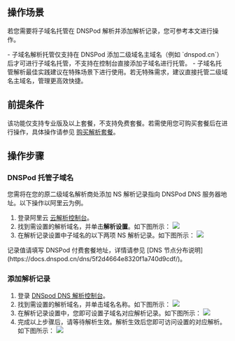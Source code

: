 ## 操作场景

若您需要将子域名托管在 DNSPod 解析并添加解析记录，您可参考本文进行操作。

<dx-alert infotype="explain" title="">
- 子域名解析托管仅支持在 DNSPod 添加二级域名主域名（例如 `dnspod.cn`）后才可进行子域名托管，不支持在控制台直接添加子域名进行托管。
- 子域名托管解析最佳实践建议在特殊场景下进行使用。若无特殊需求，建议直接托管二级域名主域名，管理更高效快捷。
</dx-alert>

## 前提条件
该功能仅支持专业版及以上套餐，不支持免费套餐。若需使用您可购买套餐后在进行操作，具体操作请参见 [购买解析套餐](https://cloud.tencent.com/document/product/302/7808)。

## 操作步骤

###  DNSPod 托管子域名
您需将在您的原二级域名解析商处添加 NS 解析记录指向 DNSPod DNS 服务器地址。以下操作以阿里云为例。
1. 登录阿里云 [云解析控制台](https://dns.console.aliyun.com/?spm=5176.12818093.ProductAndService--ali--widget-home-product-recent.dre0.5adc16d0tI8YHg#/dns/domainList)。
2. 找到需设置的解析域名，并单击**解析设置**。如下图所示：
![](https://qcloudimg.tencent-cloud.cn/raw/29ac7c720faf5661903349730473c52a.png)
3. 在解析记录设置中子域名的以下两项 NS 解析记录。如下图所示：
![](https://qcloudimg.tencent-cloud.cn/raw/fc531857c354dfefaacab47e5856cb76.png)
<dx-alert infotype="explain" title="">
记录值请填写 DNSPod 付费套餐地址，详情请参见 [DNS 节点分布说明](https://docs.dnspod.cn/dns/5f2d4664e8320f1a740d9cdf/)。
</dx-alert>


### 添加解析记录
1. 登录 [DNSpod DNS 解析控制台](https://console.dnspod.cn/dns/list)。
2. 找到需设置的解析域名，并单击域名名称。如下图所示：
![](https://qcloudimg.tencent-cloud.cn/raw/fee92c525a1a39224015e047385e4130.png)
3. 在解析记录设置中，您即可设置子域名对应解析记录。如下图所示：
![](https://qcloudimg.tencent-cloud.cn/raw/1fed11a6396dd2d392a9e6bfdba24963.png)
4. 完成以上步骤后，请等待解析生效。解析生效后您即可访问设置的对应解析。如下图所示：
![](https://qcloudimg.tencent-cloud.cn/raw/21387028971b89d27389eedbdf31805a.png)
